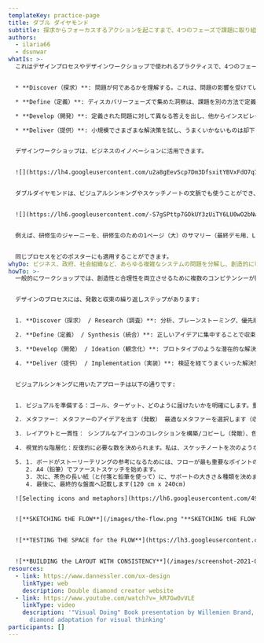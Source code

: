 ```yaml
---
templateKey: practice-page
title: ダブル ダイヤモンド
subtitle: 探求からフォーカスするアクションを起こすまで、4つのフェーズで課題に取り組む構造的なアプローチ
authors:
  - ilaria66
  - dsunwar
whatIs: >-
  これはデザインプロセスやデザインワークショップで使われるプラクティスで、4つのフェーズがあります:


  * **Discover（探求）**: 問題が何であるかを理解する。これは、問題の影響を受けている人々と話し、時間を過ごすことを意味する。

  * **Define（定義）**: ディスカバリーフェーズで集めた洞察は、課題を別の方法で定義するのに役立つ。

  * **Develop（開発）**: 定義された問題に対して異なる答えを出し、他からインスピレーションを得て、さまざまな人と共同設計を行う。

  * **Deliver（提供）**: 小規模でさまざまな解決策を試し、うまくいかないものは却下し、うまくいくものは改良していく。


  デザインワークショップは、ビジネスのイノベーションに活用できます。


  ![](https://lh4.googleusercontent.com/u2a8gEevScp7Dm3DfsxitYBVxFdO7q7zwqreY_9aL_0LuYoEYdE1Qu_wlcPbZHb8akHrxdCupS9OCO_T6_zwU4VUyT-gS1AoQXi9w2rOdgrnRme-PH7lH8etb0p_ydeRTQA-HCkB)


  ダブルダイヤモンドは、ビジュアルシンキングやスケッチノートの文脈でも使うことができ、最初から最後まで、要素、メタファー、色彩を連続的に発散し、収束させる反復的アプローチでポスターを作成します。


  ![](https://lh6.googleusercontent.com/-S7gSPttp7GOkUY3zUiTY6LU0wO2bNwoeifNHh4INQwrMG6nCnD9MB_prvffTjvCGaf7hc31GbnYGZVs7_8LmkzcD1tkqatC4nWX6zrlZstiNMplwMtIPGvBnjzbzYWLQXYbAWOQ)


  例えば、研修生のジャーニーを、研修生のための1ページ（大）のサマリー（最終デモ用、LABを訪れる他のお客さんにとっても意味があるサマリー）で説明したいと思ったときです。ジャーニーの流れは、私が表現したい最も重要なことの一つでした。


  同じプロセスをどのポスターにも適用することができます。
whyDo: ビジネス、政府、社会組織など、あらゆる複雑なシステムの問題を分解し、創造的に可能な解決策を見出すのに有効です。
howTo: >-
  一般的にワークショップでは、創造性と合理性を両立させるために複数のコンピテンシーが関わり、お客様の声をアイデアとデザインの中心に据えることが非常に重要です。


  デザインのプロセスには、発散と収束の繰り返しステップがあります:


  1. **Discover（探求） / Research（調査）**: 分析、ブレーンストーミング、優先順位付けを行い、アイデアを探求することで発散させる

  2. **Define（定義） / Synthesis（統合）**: 正しいアイデアに集中することで収束する

  3. **Develop（開発） / Ideation（観念化）**: プロトタイプのような潜在的な解決策を生み出すことで発散させる

  4. **Deliver（提供） / Implementation（実装）**: 検証を経てうまくいった解決策を反復することで収束させる


  ビジュアルシンキングに用いたアプローチは以下の通りです:


  1. ビジュアルを準備する：ゴール、ターゲット、どのように届けたいかを明確にします。重要なものからそうでないものまで、内容を特定します（発散する）。残すものを決め、カテゴリーに分けます（収束させる）

  2. メタファー: メタファーのアイデアを出す（発散） 最適なメタファーを選択します（収束）。

  3. レイアウトと一貫性： シンプルなアイコンのコレクションを構築/コピーし（発散）、色、文字、ペンのサイズについてレイアウトの一貫性を決定します（発散と逆転）。

  4. 視覚的な階層化：反復的に必要な数を決められます。私は、スケッチノートを次のような手順で視覚的に表現するようにしました:

  5. 1. ボードがストーリーテリングの参考になるためには、フローが最も重要なポイントの一つです。私は、コンテンツを完成させる前に、小さなA4でフローをテストし、変更しました。その都度、誰かに見せてフィードバックを得ました。これは非常に重要なことでした！
     2. A4（鉛筆）でファーストスケッチを始めます。
     3. 次に、茶色の長い紙（と付箋と鉛筆を使って）に、サポートの大きさ＆種類を決めます。
     4. 最後に、最終的な盤面へ記載します(120 cm x 240cm)

  ![Selecting icons and metaphors](https://lh6.googleusercontent.com/49yp1G15dmiQsjxoeeG_lIEJbuyZn7-gm__rRIIyY7xRdhjFTg81qH8HLYggv7xIczpU6P2H_66so7KoZBmCYc7ICDZaee2iGZKitREHlClSJIWoiNBvpXKKPEZSx-2YuvckX4SF "**SELECTING ICONS**")


  ![**SKETCHING tHE FLOW**](/images/the-flow.png "**SKETCHING tHE FLOW**")


  ![**TESTING THE SPACE for the FLOW**](https://lh3.googleusercontent.com/9G4TO72XTglFiojUL-UW6qgvIjLFJUKw_r13KDXk8KuSQHIfIQhQ5tXPfuSBBygvecoyhM6j90wVoEHeB49pgHWgVdM314eUaECDxXTrbIjeQSnI7nhTnsE0rhRM2EtUvp5vcGNR "**TESTING THE SPACE for the FLOW**")


  ![**BUILDING the LAYOUT WITH CONSISTENCY**](/images/screenshot-2021-04-27-at-11.09.20.png "**BUILDING the LAYOUT WITH CONSISTENCY**")
resources:
  - link: https://www.dannessler.com/ux-design
    linkType: web
    description: Double diamond creator website
  - link: https://www.youtube.com/watch?v=_kR7Gw0vVLE
    linkType: video
    description: '"Visual Doing" Book presentation by Willemien Brand, with Double
      diamond adaptation for visual thinking'
participants: []
---
```

